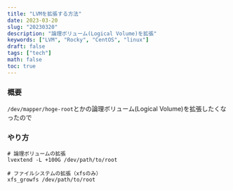```yaml
---
title: "LVMを拡張する方法"
date: 2023-03-20
slug: "20230320"
description: "論理ボリューム(Logical Volume)を拡張"
keywords: ["LVM", "Rocky", "CentOS", "linux"]
draft: false
tags: ["tech"]
math: false
toc: true
---
```


### 概要
`/dev/mapper/hoge-root`とかの論理ボリューム(Logical Volume)を拡張したくなったので


### やり方
```
# 論理ボリュームの拡張
lvextend -L +100G /dev/path/to/root 

# ファイルシステムの拡張（xfsのみ）
xfs_growfs /dev/path/to/root
```
